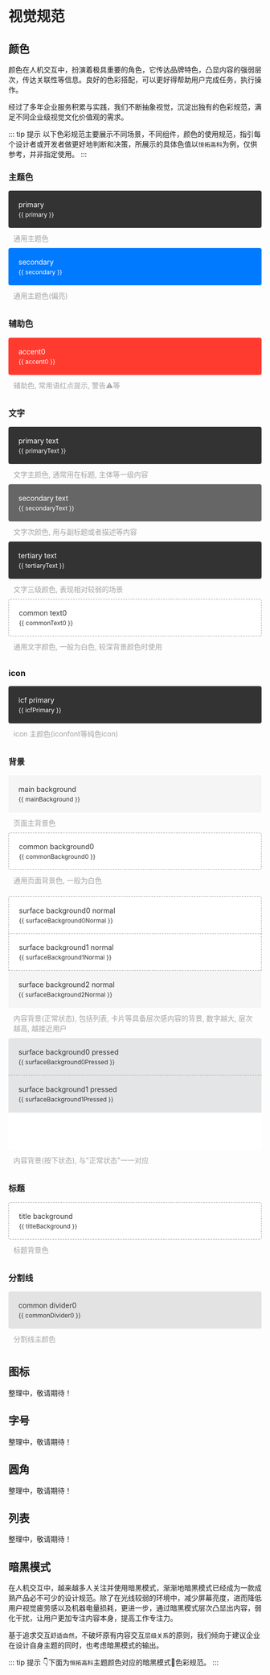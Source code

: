 # 视觉规范

## 颜色

颜色在人机交互中，扮演着极具重要的角色，它传达品牌特色，凸显内容的强弱层次，传达关联性等信息。良好的色彩搭配，可以更好得帮助用户完成任务，执行操作。

经过了多年企业服务积累与实践，我们不断抽象视觉，沉淀出独有的色彩规范，满足不同企业级视觉文化价值观的需求。

::: tip 提示
以下色彩规范主要展示不同场景，不同组件，颜色的使用规范，指引每个设计者或开发者做更好地判断和决策，所展示的具体色值以`恒拓高科`为例，仅供参考，并非指定使用。
:::


<style type="text/css">

    .theme-color-box-group .theme-color-box {
        border-radius: 0px;
    }

    .theme-color-box-group .theme-color-box:first-child {
        border-radius: 4px 4px 0 0;
    }

    .theme-color-box-group .theme-color-box:last-child {
        border-radius: 0 0 4px 4px;
    }

    .theme-color-box {
        border-radius: 4px;
        padding-left: 20px;
        padding-right: 20px;
        height: 74px;
        box-sizing: border-box;
        
    }

    .theme-color-box-group .theme-color-box-border:first-child {
        border-bottom-width: 0;

    }
    .theme-color-box-border {
        border: 0.3px dashed #A3A3A3
    }

    .theme-color-info {
        color: #fff;
        font-size: 14px;
        position: relative;
        top: 50%;
        transform: translateY(-50%);
    }

    .theme-color-value {
        font-size: 12px;
        color: #fff;
        padding-top: 4px
    }

    .theme-color-desc {
        font-size: 14px;
        padding: 10px;
        color: #A3A3A3;
    }



    :root {
        --primary: #333333;
        --secondary: #007AFF;
        --accent0: #FF3B30;
        --accent1: #333333;
        --primary-text: #333333;
        --secondary-text: #666666;
        --tertiary-text: #333333;
        --common-text0: #FFFFFF;
        --main-background: #F5F5F5;
        --title-background: #FFFFFF;
        --tabbar-background: #FFFFFF;
        --nav-shadow: #DDDDDD;
        --surface-background0-normal: #FFFFFF;
        --surface-background0-pressed: #E4E5E6;
        --surface-background1-normal: #FFFFFF;
        --surface-background1-pressed: #E4E5E6;
        --surface-background2-normal: #F5F5F5;
        --common-background0: #FFFFFF;
        --common-background1: #F5F5F5;
        --common-divider0: rgba(0, 0, 0, 0.1);
        --icf-primary: #333333;
        --button-background: #007AFF;
        --popup-background: #FFFFFF;
        --toast-background: #333333;
        --tabbar-item-unselected: #333333;
        --tabbar-item-selected: #007AFF;
        --tabbar-item-text-unselected: #333333;
        --tabbar-item-text-selected: #F12525;
        --search-background: #F5F5F5;
        --page-control-selected: #007AFF;
        --page-control-unselected: #F5F5F5;


    }



</style>


<script>
    
	function themeColor(color) {
        if(typeof getComputedStyle != "function") {
            return
        }
        return window.getComputedStyle(document.documentElement).getPropertyValue(color)
    }
    

    export default {
    data () {
        return {
            primary: themeColor('--primary'),
            secondary: themeColor('--secondary'),
            accent0: themeColor('--accent0'),
            accent1: themeColor('--accent1'),
            primaryText: themeColor('--primary-text'),
            secondaryText: themeColor('--secondary-text'),
            tertiaryText: themeColor('--tertiary-text'),
            commonText0: themeColor('--common-text0'),
            icfPrimary: themeColor('--icf-primary'),
            mainBackground: themeColor('--main-background'),
            commonBackground0: themeColor('--common-background0'),
            commonBackground1: themeColor('--common-background1'),
            titleBackground: themeColor('--title-background'),
            surfaceBackground0Normal: themeColor('--surface-background0-normal'),
            surfaceBackground0Pressed: themeColor('--surface-background0-pressed'),
            surfaceBackground1Normal: themeColor('--surface-background1-normal'),
            surfaceBackground1Pressed: themeColor('--surface-background1-pressed'),
            surfaceBackground2Normal: themeColor('--surface-background2-normal'),
            commonDivider0: themeColor('--common-divider0'),
        }
    }


}


    
</script> 


 ### 主题色


<div id="w6s-theme"  class="el-row" style="margin-left: -6px; margin-right: -6px; margin-top: 12px">
    <div  class="el-col el-col-6" style="padding-left: 6px; padding-right: 6px;">
        <div class="theme-color-box" style="background-color: var(--primary)">
            <div class="theme-color-info">
                primary
                <div class="theme-color-value">{{ primary }} </div>
            </div>
        </div>
        <div class="theme-color-desc">通用主题色</div>
    </div>
    <div  class="el-col el-col-6" style="padding-left: 6px; padding-right: 6px;">
        <div class="theme-color-box" style="background-color: var(--secondary)">
            <div class="theme-color-info">
                secondary
                <div class="theme-color-value">{{ secondary }} </div>
            </div>
        </div>
        <div class="theme-color-desc">通用主题色(偏亮)</div>
    </div>
</div>

### 辅助色
<div id="w6s-theme"  class="el-row" style="margin-left: -6px; margin-right: -6px; margin-top: 12px">
    <div  class="el-col el-col-6" style="padding-left: 6px; padding-right: 6px;">
        <div class="theme-color-box" style="background-color: var(--accent0)">
            <div class="theme-color-info">
                accent0
                <div class="theme-color-value">{{ accent0 }} </div>
            </div>
        </div>
        <div class="theme-color-desc">辅助色, 常用语红点提示, 警告⚠️等</div>
    </div>
</div>

### 文字
<div id="w6s-theme"  class="el-row" style="margin-left: -6px; margin-right: -6px; margin-top: 12px">
    <div  class="el-col el-col-6" style="padding-left: 6px; padding-right: 6px;">
        <div class="theme-color-box" style="background-color: var(--primary-text)">
            <div class="theme-color-info">
                primary text
                <div class="theme-color-value">{{ primaryText }} </div>
            </div>
        </div>
        <div class="theme-color-desc">文字主颜色, 通常用在标题, 主体等一级内容</div>
    </div>
    <div  class="el-col el-col-6" style="padding-left: 6px; padding-right: 6px;">
        <div class="theme-color-box" style="background-color: var(--secondary-text)">
            <div class="theme-color-info">
                secondary text
                <div class="theme-color-value">{{ secondaryText }} </div>
            </div>
        </div>
        <div class="theme-color-desc">文字次颜色, 用与副标题或者描述等内容</div>
    </div>
    <div  class="el-col el-col-6" style="padding-left: 6px; padding-right: 6px;">
        <div class="theme-color-box" style="background-color: var(--tertiary-text)">
            <div class="theme-color-info">
                tertiary text
                <div class="theme-color-value">{{ tertiaryText }} </div>
            </div>
        </div>
        <div class="theme-color-desc">文字三级颜色, 表现相对较弱的场景</div>
    </div>
    <div  class="el-col el-col-6" style="padding-left: 6px; padding-right: 6px;">
        <div class="theme-color-box" style="background-color: var(--common-text0); color: #333333;  border: 0.3px dashed #A3A3A3">
            <div class="theme-color-info" style="color: #333333">
                common text0
                <div class="theme-color-value" style="color: #333333">{{ commonText0 }} </div>
            </div>
        </div>
        <div class="theme-color-desc">通用文字颜色, 一般为白色, 较深背景颜色时使用</div>
    </div>
</div>

### icon
<div id="w6s-theme"  class="el-row" style="margin-left: -6px; margin-right: -6px; margin-top: 12px">
    <div  class="el-col el-col-6" style="padding-left: 6px; padding-right: 6px;">
        <div class="theme-color-box" style="background-color: var(--icf-primary)">
            <div class="theme-color-info">
                icf primary
                <div class="theme-color-value">{{ icfPrimary }} </div>
            </div>
        </div>
        <div class="theme-color-desc">icon 主颜色(iconfont等纯色icon)</div>
    </div>
    
</div>

### 背景
<div id="w6s-theme"  class="el-row" style="margin-left: -6px; margin-right: -6px; margin-top: 12px">
    <div  class="el-col el-col-6" style="padding-left: 6px; padding-right: 6px;">
        <div class="theme-color-box" style="background-color: var(--main-background); ">
            <div class="theme-color-info" style="color: #333333">
                main background
                <div class="theme-color-value" style="color: #333333">{{ mainBackground }} </div>
            </div>
        </div>
        <div class="theme-color-desc">页面主背景色</div>
    </div>
    <div  class="el-col el-col-6" style="padding-left: 6px; padding-right: 6px;">
        <div class="theme-color-box" style="background-color: var(--common-background0);  border: 0.3px dashed #A3A3A3">
            <div class="theme-color-info" style="color: #333333">
                common background0
                <div class="theme-color-value" style="color: #333333">{{ commonBackground0 }} </div>
            </div>
        </div>
        <div class="theme-color-desc">通用页面背景色, 一般为白色</div>
    </div>
</div>

<div id="w6s-theme"  class="el-row" style="margin-left: -6px; margin-right: -6px; margin-top: 12px">
    <div  class="el-col el-col-6" style="padding-left: 6px; padding-right: 6px;">
        <div class="theme-color-box-group">
            <div class="theme-color-box theme-color-box-border" style="background-color: var(--surface-background0-normal); ">
                <div class="theme-color-info" style="color: #333333">
                    surface background0 normal
                    <div class="theme-color-value" style="color: #333333">{{ surfaceBackground0Normal }} </div>
                </div>
            </div>
            <div class="theme-color-box theme-color-box-border" style="background-color: var(--surface-background1-normal); ">
                <div class="theme-color-info" style="color: #333333">
                    surface background1 normal
                    <div class="theme-color-value" style="color: #333333">{{ surfaceBackground1Normal }} </div>
                </div>
            </div>
            <div class="theme-color-box" style="background-color: var(--surface-background2-normal); ">
                <div class="theme-color-info" style="color: #333333">
                    surface background2 normal
                    <div class="theme-color-value" style="color: #333333">{{ surfaceBackground2Normal }} </div>
                </div>
            </div>
        </div>
        <div class="theme-color-desc">内容背景(正常状态), 包括列表, 卡片等具备层次感内容的背景, 数字越大, 层次越高, 越接近用户</div>
    </div>
    <div  class="el-col el-col-6" style="padding-left: 6px; padding-right: 6px;">
        <div class="theme-color-box-group">
            <div class="theme-color-box" style="background-color: var(--surface-background0-pressed); border-bottom: 0.3px dashed #A3A3A3">
                <div class="theme-color-info" style="color: #333333">
                    surface background0 pressed
                    <div class="theme-color-value" style="color: #333333">{{ surfaceBackground0Pressed }} </div>
                </div>
            </div>
            <div class="theme-color-box" style="background-color: var(--surface-background1-pressed); ">
                <div class="theme-color-info" style="color: #333333">
                    surface background1 pressed
                    <div class="theme-color-value" style="color: #333333">{{ surfaceBackground1Pressed }} </div>
                </div>
            </div>
            <div class="theme-color-box" style="background-color: var(--surface-background1-normal); ">
            </div>
        </div>
        <div class="theme-color-desc">内容背景(按下状态), 与"正常状态"一一对应</div>
    </div>
</div>

### 标题
<div id="w6s-theme"  class="el-row" style="margin-left: -6px; margin-right: -6px; margin-top: 12px">
    <div  class="el-col el-col-6" style="padding-left: 6px; padding-right: 6px;">
        <div class="theme-color-box" style="background-color: var(--title-background);  border: 0.3px dashed #A3A3A3">
            <div class="theme-color-info" style="color: #333333">
                title background
                <div class="theme-color-value" style="color: #333333">{{ titleBackground }} </div>
            </div>
        </div>
        <div class="theme-color-desc">标题背景色</div>
    </div>
</div>

### 分割线
<div id="w6s-theme"  class="el-row" style="margin-left: -6px; margin-right: -6px; margin-top: 12px">
    <div  class="el-col el-col-6" style="padding-left: 6px; padding-right: 6px;">
        <div class="theme-color-box" style="background-color: var(--common-divider0);">
            <div class="theme-color-info" style="color: #333333">
                common divider0
                <div class="theme-color-value" style="color: #333333">{{ commonDivider0 }} </div>
            </div>
        </div>
        <div class="theme-color-desc">分割线主颜色</div>
    </div>
</div>


## 图标
整理中，敬请期待！

## 字号

整理中，敬请期待！

## 圆角

整理中，敬请期待！

## 列表

整理中，敬请期待！

## 暗黑模式

在人机交互中，越来越多人关注并使用暗黑模式，渐渐地暗黑模式已经成为一款成熟产品必不可少的设计规范。除了在光线较弱的环境中，减少屏幕亮度，进而降低用户视觉疲劳感以及机器电量损耗，更进一步，通过暗黑模式层次凸显出内容，弱化干扰，让用户更加专注内容本身，提高工作专注力。

基于追求交互`舒适自然`，不破坏原有内容交互`层级关系`的原则，我们倾向于建议企业在设计自身主题的同时，也考虑暗黑模式的输出。

::: tip 提示
👇下面为`恒拓高科`主题颜色对应的暗黑模式色彩规范。
:::

<darkTheme />


